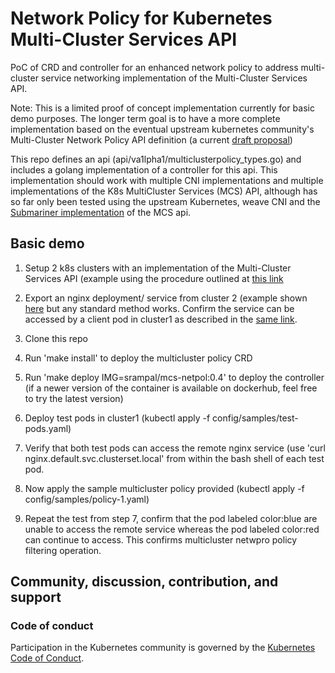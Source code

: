 # Network Policy for Kubernetes Multi-Cluster Services API

PoC of CRD and controller for an enhanced network policy to address multi-cluster service networking implementation of the Multi-Cluster Services API. 

Note: This is a limited proof of concept  implementation currently for basic demo purposes. The longer term goal is to have a more complete implementation based on the eventual upstream kubernetes community's  Multi-Cluster Network Policy API definition (a current [draft proposal](https://docs.google.com/document/d/1sLq_1CwfdvhmqxslQRdt7-RjLFsZRJkd/edit#heading=h.gjdgxs))

This repo defines an api (api/va1lpha1/multiclusterpolicy_types.go) and includes a golang implementation of a controller for this api. This implementation should work with multiple CNI implementations and multiple implementations of the K8s MultiCluster Services (MCS) API,  although has so far only been tested using the upstream Kubernetes, weave CNI and the [Submariner implementation](https://submariner.io/) of the MCS api. 


## Basic demo

1. Setup 2 k8s clusters with an implementation of the Multi-Cluster Services API (example
using the procedure outlined at [this link](https://submariner.io/getting-started/quickstart/kind/) 

2. Export an nginx deployment/ service from cluster 2 (example shown [here](https://submariner.io/getting-started/quickstart/kind/#verify-manually) but any standard method works. Confirm the service can be accessed by a client pod in cluster1 as described in the [same link](https://submariner.io/getting-started/quickstart/kind/#verify-manually). 

3. Clone this repo

4. Run 'make install' to deploy the multicluster policy CRD

5. Run 'make deploy IMG=srampal/mcs-netpol:0.4' to deploy the controller (if a newer version of the container is available on dockerhub, feel free to try the latest version)

6. Deploy test pods in cluster1 (kubectl apply -f config/samples/test-pods.yaml)

7. Verify that both test pods can access the remote nginx service (use 'curl nginx.default.svc.clusterset.local'  from within the bash shell of each test pod.

8. Now apply the sample multicluster policy provided (kubectl apply -f config/samples/policy-1.yaml)

9. Repeat the test from step 7, confirm that the pod labeled color:blue are unable to access the remote service whereas the pod labeled color:red can continue to access. This confirms multicluster netwpro policy filtering operation.

## Community, discussion, contribution, and support


### Code of conduct

Participation in the Kubernetes community is governed by the [Kubernetes Code of Conduct](code-of-conduct.md).

[owners]: https://git.k8s.io/community/contributors/guide/owners.md
[Creative Commons 4.0]: https://git.k8s.io/website/LICENSE
